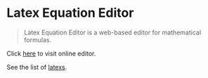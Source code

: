 # Latex Equation Editor

> Latex Equation Editor is a web-based editor for mathematical formulas.

Click [here](https://math.yish.org) to visit online editor.

See the list of [latexs](list_latexs.json).
